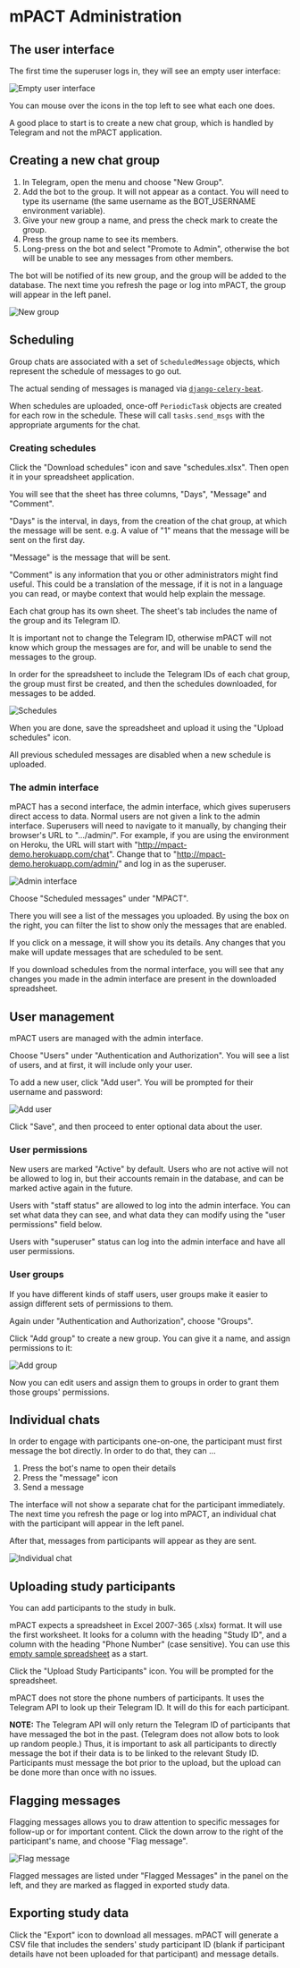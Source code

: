 mPACT Administration
====================

## The user interface

The first time the superuser logs in, they will see an empty user
interface:

![Empty user interface](img/01_first_time_login.png "Empty user interface")

You can mouse over the icons in the top left to see what each one does.

A good place to start is to create a new chat group, which is handled by Telegram and not the mPACT application.


## Creating a new chat group

1. In Telegram, open the menu and choose "New Group".
1. Add the bot to the group. It will not appear as a contact. You will
   need to type its username (the same username as the BOT_USERNAME
   environment variable).
1. Give your new group a name, and press the check mark to create the
   group.
1. Press the group name to see its members.
1. Long-press on the bot and select "Promote to Admin", otherwise the
   bot will be unable to see any messages from other members.

The bot will be notified of its new group, and the group will be added
to the database. The next time you refresh the page or log into mPACT,
the group will appear in the left panel.

![New group](img/02_new_group.png "New group")


## Scheduling

Group chats are associated with a set of `ScheduledMessage` objects,
which represent the schedule of messages to go out.

The actual sending of messages is managed via
[`django-celery-beat`](https://django-celery-beat.readthedocs.io/en/latest/).

When schedules are uploaded, once-off `PeriodicTask` objects are created
for each row in the schedule. These will call `tasks.send_msgs` with the
appropriate arguments for the chat.


### Creating schedules

Click the "Download schedules" icon and save "schedules.xlsx". Then open
it in your spreadsheet application.

You will see that the sheet has three columns, "Days", "Message" and
"Comment".

"Days" is the interval, in days, from the creation of the chat group, at
which the message will be sent. e.g. A value of "1" means that the
message will be sent on the first day.

"Message" is the message that will be sent.

"Comment" is any information that you or other administrators might find
useful. This could be a translation of the message, if it is not in a
language you can read, or maybe context that would help explain the
message.

Each chat group has its own sheet. The sheet's tab includes the
name of the group and its Telegram ID.

It is important not to change the Telegram ID, otherwise mPACT will not
know which group the messages are for, and will be unable to send the
messages to the group.

In order for the spreadsheet to include the Telegram IDs of each chat
group, the group must first be created, and then the schedules
downloaded, for messages to be added.

![Schedules](img/03_schedules.png "Schedules")

When you are done, save the spreadsheet and upload it using the "Upload
schedules" icon.

All previous scheduled messages are disabled when a new schedule is
uploaded.


### The admin interface

mPACT has a second interface, the admin interface, which gives
superusers direct access to data. Normal users are not given a link to
the admin interface. Superusers will need to navigate to it manually, by
changing their browser's URL to ".../admin/". For example, if you are
using the environment on Heroku, the URL will start with
"http://mpact-demo.herokuapp.com/chat". Change that to
"http://mpact-demo.herokuapp.com/admin/" and log in as the superuser.

![Admin interface](img/04_admin_interface.png "Admin interface")

Choose "Scheduled messages" under "MPACT".

There you will see a list of the messages you uploaded. By using the box
on the right, you can filter the list to show only the messages that are
enabled.

If you click on a message, it will show you its details. Any changes
that you make will update messages that are scheduled to be sent.

If you download schedules from the normal interface, you will see that
any changes you made in the admin interface are present in the
downloaded spreadsheet.


## User management

mPACT users are managed with the admin interface.

Choose "Users" under "Authentication and Authorization". You will see a
list of users, and at first, it will include only your user.

To add a new user, click "Add user". You will be prompted for their
username and password:

![Add user](img/07_add_user.png "Add user")

Click "Save", and then proceed to enter optional data about the user.


### User permissions

New users are marked "Active" by default. Users who are not active will
not be allowed to log in, but their accounts remain in the database, and
can be marked active again in the future.

Users with "staff status" are allowed to log into the admin interface.
You can set what data they can see, and what data they can modify using
the "user permissions" field below.

Users with "superuser" status can log into the admin interface and have
all user permissions.


### User groups

If you have different kinds of staff users, user groups make it easier
to assign different sets of permissions to them.

Again under "Authentication and Authorization", choose "Groups".

Click "Add group" to create a new group. You can give it a name, and
assign permissions to it:

![Add group](img/08_add_group.png "Add group")

Now you can edit users and assign them to groups in order to grant them
those groups' permissions.


## Individual chats

In order to engage with participants one-on-one, the participant must
first message the bot directly. In order to do that, they can ...

1. Press the bot's name to open their details
1. Press the "message" icon
1. Send a message

The interface will not show a separate chat for the participant
immediately. The next time you refresh the page or log into mPACT,
an individual chat with the participant will appear in the left panel.

After that, messages from participants will appear as they are sent.

![Individual chat](img/05_individual_chat.png "Individual chat")


## Uploading study participants

You can add participants to the study in bulk.

mPACT expects a spreadsheet in Excel 2007-365 (.xlsx) format. It will
use the first worksheet. It looks for a column with the heading "Study
ID", and a column with the heading "Phone Number" (case sensitive). You
can use this [empty sample spreadsheet][1] as a start.

Click the "Upload Study Participants" icon. You will be prompted for the
spreadsheet.

mPACT does not store the phone numbers of participants. It uses the
Telegram API to look up their Telegram ID. It will do this for each
participant.

**NOTE:** The Telegram API will only return the Telegram ID of
participants that have messaged the bot in the past. (Telegram does not
allow bots to look up random people.) Thus, it is important to ask all participants
to directly message the bot if their data is to be linked to the relevant Study ID.
Participants must message the bot prior to the upload, but the upload can be done
more than once with no issues.


## Flagging messages

Flagging messages allows you to draw attention to specific messages for
follow-up or for important content. Click the down arrow to the right of
the participant's name, and choose "Flag message".

![Flag message](img/06_flag_message.png "Flag message")

Flagged messages are listed under "Flagged Messages" in the panel on the
left, and they are marked as flagged in exported study data.


## Exporting study data

Click the "Export" icon to download all messages. mPACT will generate a
CSV file that includes the senders' study participant ID (blank if
participant details have not been uploaded for that participant) 
and message details.


  [1]: sample/study_participants.xlsx

